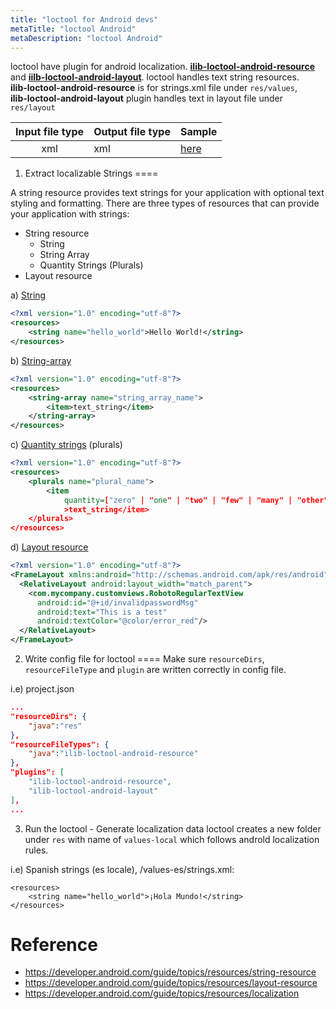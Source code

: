 ```yaml
---
title: "loctool for Android devs"
metaTitle: "loctool Android"
metaDescription: "loctool Android"
---
```


loctool have plugin for android localization. **[ilib-loctool-android-resource](https://github.com/iLib-js/ilib-loctool-android-resource)** and **[iilb-loctool-android-layout](https://github.com/iLib-js/ilib-loctool-android-layout)**. loctool handles text string resources.  
**ilib-loctool-android-resource** is for strings.xml file under `res/values`,  
**ilib-loctool-android-layout** plugin handles text in layout file under `res/layout`

| Input file type | Output file type | Sample |
|:---------------:|------------------|--------|
|       xml       |        xml       |  [here](https://github.com/iLib-js/ilib-loctool-samples)  |

1) Extract localizable Strings
====

A string resource provides text strings for your application with optional text styling and formatting. 
There are three types of resources that can provide your application with strings:
* String resource
  * String
  * String Array
  * Quantity Strings (Plurals)
* Layout resource

a) [String](https://developer.android.com/guide/topics/resources/string-resource#String)
``` xml
<?xml version="1.0" encoding="utf-8"?>
<resources>
    <string name="hello_world">Hello World!</string>
</resources>
```
b) [String-array](https://developer.android.com/guide/topics/resources/string-resource#StringArray)
``` xml
<?xml version="1.0" encoding="utf-8"?>
<resources>
    <string-array name="string_array_name">
        <item>text_string</item>
    </string-array>
</resources>
```

c) [Quantity strings](https://developer.android.com/guide/topics/resources/string-resource#Plurals) (plurals)
``` xml
<?xml version="1.0" encoding="utf-8"?>
<resources>
    <plurals name="plural_name">
        <item
            quantity=["zero" | "one" | "two" | "few" | "many" | "other"]
            >text_string</item>
    </plurals>
</resources>
```

d) [Layout resource](https://developer.android.com/guide/topics/resources/layout-resource)
``` xml
<?xml version="1.0" encoding="utf-8"?>
<FrameLayout xmlns:android="http://schemas.android.com/apk/res/android" android:layout_width="match_parent">
  <RelativeLayout android:layout_width="match_parent">
    <com.mycompany.customviews.RobotoRegularTextView
      android:id="@+id/invalidpasswordMsg"
      android:text="This is a test"
      android:textColor="@color/error_red"/>
  </RelativeLayout>
</FrameLayout>
```

2) Write config file for loctool
====
Make sure `resourceDirs`, `resourceFileType` and `plugin` are written correctly in config file.  

i.e) project.json

```json
...
"resourceDirs": {
    "java":"res"
},
"resourceFileTypes": {
    "java":"ilib-loctool-android-resource"
},
"plugins": [
    "ilib-loctool-android-resource",
    "ilib-loctool-android-layout"
],
...
```
3) Run the loctool - Generate localization data 
loctool creates a new folder under `res` with name of `values-local` which follows androld localization rules.

i.e)
Spanish strings (es locale), /values-es/strings.xml:
```
<resources>
    <string name="hello_world">¡Hola Mundo!</string>
</resources>
```

Reference
====
* https://developer.android.com/guide/topics/resources/string-resource
* https://developer.android.com/guide/topics/resources/layout-resource
* https://developer.android.com/guide/topics/resources/localization